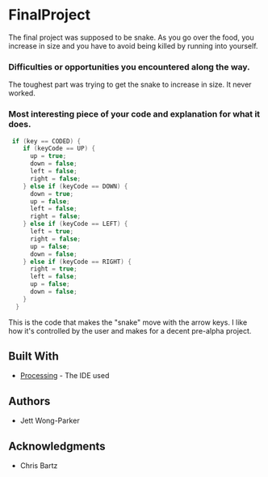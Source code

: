 # FinalProject
The final project was supposed to be snake. As you go over the food, you increase in size and you have to avoid being killed by running into yourself. 

### Difficulties or opportunities you encountered along the way.

The toughest part was trying to get the snake to increase in size. It never worked.

### Most interesting piece of your code and explanation for what it does.

```Java
 if (key == CODED) {
    if (keyCode == UP) {
      up = true;
      down = false;
      left = false;
      right = false;
    } else if (keyCode == DOWN) {
      down = true;
      up = false;
      left = false;
      right = false;
    } else if (keyCode == LEFT) {
      left = true;
      right = false;
      up = false;
      down = false;
    } else if (keyCode == RIGHT) {
      right = true;
      left = false; 
      up = false;
      down = false;
    }
  }
```
This is the code that makes the "snake" move with the arrow keys. I like how it's controlled by the user and makes for a decent pre-alpha project.
## Built With

* [Processing](https://processing.org/) - The IDE used

## Authors

* Jett Wong-Parker


## Acknowledgments

* Chris Bartz


